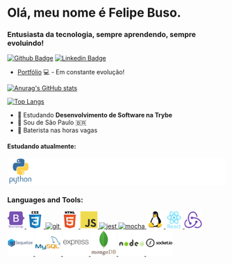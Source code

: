 <h1 align="left">Olá, meu nome é Felipe Buso.</h1>
<h3 align="left">Entusiasta da tecnologia, sempre aprendendo, sempre evoluindo!</h3>


[![Github Badge](https://img.shields.io/badge/-Github-000?style=flat-square&logo=Github&logoColor=white&link=https://github.com/FelipeBuso)](https://github.com/FelipeBuso)
[![Linkedin Badge](https://img.shields.io/badge/-LinkedIn-blue?style=flat-square&logo=Linkedin&logoColor=white&link=https://www.linkedin.com/in/felipebuso/)]( https://www.linkedin.com/in/felipebuso/)


- [Portfólio](https://felipebuso.github.io/) 💻 - Em constante evolução!

[![Anurag's GitHub stats](https://github-readme-stats.vercel.app/api?username=FelipeBuso&show_icons=true)](https://github.com/anuraghazra/github-readme-stats)

[![Top Langs](https://github-readme-stats.vercel.app/api/top-langs/?username=FelipeBuso&layout=compact)](https://github.com/anuraghazra/github-readme-stats)

- 🌱 Estudando **Desenvolvimento de Software na Trybe**
- :house_with_garden: Sou de São Paulo 🇧🇷
- 🥁 Baterista nas horas vagas

<h4 align="left">Estudando atualmente:</h4>
<div style="background-color:white;" width="65" height="65">
<a style="background-color:white;" href="https://www.python.org/" target="_blank"> <img src="https://github.com/devicons/devicon/blob/master/icons/python/python-original-wordmark.svg" alt="python" width="60" height="60"/>  </a>
 </div>
</p>

<h3 align="left">Languages and Tools:</h3>

<p align="left"> <a href="https://getbootstrap.com" target="_blank"> <img src="https://raw.githubusercontent.com/devicons/devicon/master/icons/bootstrap/bootstrap-plain-wordmark.svg" alt="bootstrap" width="40" height="40"/> </a> <a href="https://www.w3schools.com/css/" target="_blank"> <img src="https://raw.githubusercontent.com/devicons/devicon/master/icons/css3/css3-original-wordmark.svg" alt="css3" width="40" height="40"/> </a> <a href="https://git-scm.com/" target="_blank"> <img src="https://www.vectorlogo.zone/logos/git-scm/git-scm-icon.svg" alt="git" width="40" height="40"/> </a> <a href="https://www.w3.org/html/" target="_blank"> <img src="https://raw.githubusercontent.com/devicons/devicon/master/icons/html5/html5-original-wordmark.svg" alt="html5" width="40" height="40"/> </a> <a href="https://developer.mozilla.org/en-US/docs/Web/JavaScript" target="_blank"> <img src="https://raw.githubusercontent.com/devicons/devicon/master/icons/javascript/javascript-original.svg" alt="javascript" width="40" height="40"/> </a> <a href="https://jestjs.io" target="_blank"> <img src="https://www.vectorlogo.zone/logos/jestjsio/jestjsio-icon.svg" alt="jest" width="40" height="40"/> </a>
<a href="https://mochajs.org" target="_blank" rel="noreferrer"> <img src="https://www.vectorlogo.zone/logos/mochajs/mochajs-icon.svg" alt="mocha" width="40" height="40"/> </a> <a href="https://www.linux.org/" target="_blank"> <img src="https://raw.githubusercontent.com/devicons/devicon/master/icons/linux/linux-original.svg" alt="linux" width="40" height="40"/> </a> <a href="https://reactjs.org/" target="_blank"> <img src="https://raw.githubusercontent.com/devicons/devicon/master/icons/react/react-original-wordmark.svg" alt="react" width="40" height="40"/> </a> <a href="https://redux.js.org" target="_blank"> <img src="https://raw.githubusercontent.com/devicons/devicon/master/icons/redux/redux-original.svg" alt="redux" width="40" height="40"/> </a>
<a href="https://www.mysql.com/" target="_blank"> <img src="https://raw.githubusercontent.com/devicons/devicon/master/icons/sequelize/sequelize-original-wordmark.svg" alt="sequelize" width="60" height="60"/>  </a>
<a href="https://sequelize.org/" target="_blank"> <img src="https://raw.githubusercontent.com/devicons/devicon/master/icons/mysql/mysql-original-wordmark.svg" alt="mysql" width="60" height="60"/>  </a>
<a href="https://expressjs.com/" target="_blank"> <img src="https://raw.githubusercontent.com/devicons/devicon/master/icons/express/express-original-wordmark.svg" alt="express" width="60" height="60"/>  </a>
<a href="https://www.mongodb.com/" target="_blank"> <img src="https://raw.githubusercontent.com/devicons/devicon/master/icons/mongodb/mongodb-original-wordmark.svg" alt="mongodb" width="60" height="60" margin-rigth="5px"/>  </a>
<a href="https://nodejs.org" target="_blank"> <img src="https://raw.githubusercontent.com/devicons/devicon/master/icons/nodejs/nodejs-original-wordmark.svg" alt="nodejs" width="60" height="60"/>  </a>
<a href="https://socket.io/" target="_blank"> <img src="https://raw.githubusercontent.com/devicons/devicon/master/icons/socketio/socketio-original-wordmark.svg" alt="socket.io" width="60" height="60"/>  </a>
</p>
